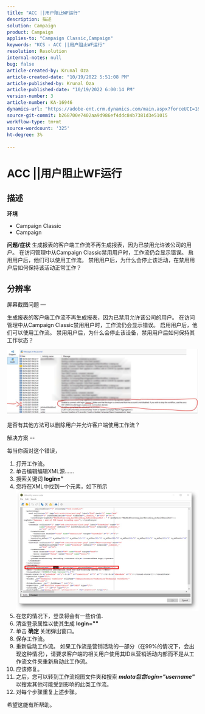 ```yaml
---
title: "ACC ||用户阻止WF运行"
description: 描述
solution: Campaign
product: Campaign
applies-to: "Campaign Classic,Campaign"
keywords: "KCS - ACC ||用户阻止WF运行"
resolution: Resolution
internal-notes: null
bug: false
article-created-by: Krunal Oza
article-created-date: "10/19/2022 5:51:08 PM"
article-published-by: Krunal Oza
article-published-date: "10/19/2022 6:00:14 PM"
version-number: 3
article-number: KA-16946
dynamics-url: "https://adobe-ent.crm.dynamics.com/main.aspx?forceUCI=1&pagetype=entityrecord&etn=knowledgearticle&id=1341eb95-d64f-ed11-bba2-00224808679b"
source-git-commit: b268700e7402aa9d986ef4ddc84b7381d3e51015
workflow-type: tm+mt
source-wordcount: '325'
ht-degree: 3%

---
```


# ACC ||用户阻止WF运行

## 描述

<b>环境</b>
- Campaign Classic
- Campaign



<b>问题/症状</b>
生成报表的客户端工作流不再生成报表，因为已禁用允许该公司的用户。 在访问管理中从Campaign Classic禁用用户时，工作流仍会显示错误。 启用用户后，他们可以使用工作流。 禁用用户后，为什么会停止该活动，在禁用用户后如何保持该活动正常工作？


## 分辨率


屏幕截图问题 — 



生成报表的客户端工作流不再生成报表，因为已禁用允许该公司的用户。 在访问管理中从Campaign Classic禁用用户时，工作流仍会显示错误。 启用用户后，他们可以使用工作流。 禁用用户后，为什么会停止该设备，禁用用户后如何保持其工作状态？

![](assets/178d95b7-4dd0-ec11-a7b5-00224809c556.png)

是否有其他方法可以删除用户并允许客户端使用工作流？





解决方案 --

每当你面对这个错误，

1. 打开工作流。
2. 单击编辑编辑XML源……
3. 搜索关键词 <b>login=”</b>
4. 您将在XML中找到一个元素，如下所示![](assets/dee6636f-799e-eb11-b1ac-000d3a368466.png)
5. 在您的情况下，登录将会有一些价值<b>.</b>
6. 清空登录属性以使其生成 <b>login=&quot;&quot;</b>
7. 单击 <b>确定 </b>关闭弹出窗口。
8. 保存工作流。
9. 重新启动工作流。 如果工作流是营销活动的一部分（在99%的情况下，会出现这种情况），请要求客户端的相关用户使用其ID从营销活动内部而不是从工作流文件夹重新启动此工作流。
10. 应该修复。
11. 之后，您可以转到工作流视图文件夹和搜索 <b>*mdata包含login=&quot;username&quot;</b>* 以搜索其他可能受到影响的此类工作流。
12. 对每个步骤重复上述步骤。


希望这能有所帮助。
